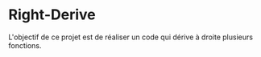 # Right-Derive
L'objectif de ce projet est de réaliser un code qui dérive à droite plusieurs fonctions.
